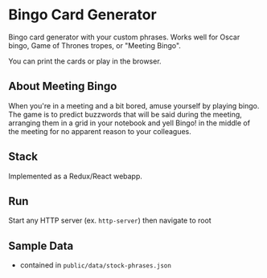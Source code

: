 # Bingo Card Generator

Bingo card generator with your custom phrases.
Works well for Oscar bingo, Game of Thrones tropes, or "Meeting Bingo".

You can print the cards or play in the browser.

## About Meeting Bingo

When you're in a meeting and a bit bored, amuse yourself by playing bingo. The game is to predict buzzwords that will be said during the meeting, arranging them in a grid in your notebook and yell Bingo! in the middle of the meeting for no apparent reason to your colleagues.

## Stack

Implemented as a Redux/React webapp.

## Run

Start any HTTP server (ex. `http-server`) then navigate to root

## Sample Data

- contained in `public/data/stock-phrases.json`
